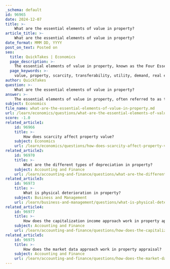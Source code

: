 ```yaml
---
_schema: default
id: 96965
date: 2024-12-07
title: >-
    What are the essential elements of value in property?
article_title: >-
    What are the essential elements of value in property?
date_format: MMM DD, YYYY
post_on_text: Posted on
seo:
  title: QuickTakes | Economics
  page_description: >-
    The essential elements of value in property, known as the Four Essentials to Value, include Scarcity, Transferability, Utility, and Demand, which are critical for determining real estate worth.
  page_keywords: >-
    value, property, scarcity, transferability, utility, demand, real estate, appraisal, D.U.S.T., market conditions
author: QuickTakes
question: >-
    What are the essential elements of value in property?
answer: >-
    The essential elements of value in property, often referred to as the "Four Essentials to Value," are crucial for determining the worth of real estate. These elements are:\n\n1. **Scarcity**: This refers to the limited availability of a property or resource in the market. When a property is scarce, it can increase its value due to the basic economic principle of supply and demand.\n\n2. **Transferability**: This element pertains to the ability to sell or transfer ownership of the property. If a property can be easily sold or transferred, it is generally considered to have higher value.\n\n3. **Utility**: Utility refers to the usefulness or functionality of the property. A property that meets the needs of potential buyers or users will typically have a higher value. For example, a home with modern amenities and a good layout is more desirable than one that lacks these features.\n\n4. **Demand**: Demand is the desire and ability of buyers to purchase the property. It can fluctuate based on various factors, including market conditions, economic trends, and buyer preferences. High demand for a property can significantly enhance its value.\n\nThese elements are often summarized using the acronym D.U.S.T. (Demand, Utility, Scarcity, Transferability) and are essential for appraisers and real estate professionals when assessing property value. Understanding how these elements interact can help in making informed decisions regarding buying, selling, or investing in real estate.
subject: Economics
file_name: what-are-the-essential-elements-of-value-in-property.md
url: /learn/economics/questions/what-are-the-essential-elements-of-value-in-property
score: -1.0
related_article1:
    id: 96966
    title: >-
        How does scarcity affect property value?
    subject: Economics
    url: /learn/economics/questions/how-does-scarcity-affect-property-value
related_article2:
    id: 96970
    title: >-
        What are the different types of depreciation in property?
    subject: Accounting and Finance
    url: /learn/accounting-and-finance/questions/what-are-the-different-types-of-depreciation-in-property
related_article3:
    id: 96973
    title: >-
        What is physical deterioration in property?
    subject: Business and Management
    url: /learn/business-and-management/questions/what-is-physical-deterioration-in-property
related_article4:
    id: 96977
    title: >-
        How does the capitalization income approach work in property appraisal?
    subject: Accounting and Finance
    url: /learn/accounting-and-finance/questions/how-does-the-capitalization-income-approach-work-in-property-appraisal
related_article5:
    id: 96975
    title: >-
        How does the market data approach work in property appraisal?
    subject: Accounting and Finance
    url: /learn/accounting-and-finance/questions/how-does-the-market-data-approach-work-in-property-appraisal
---
```


&nbsp;
